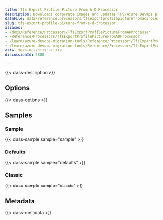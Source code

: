 ```yaml
---
title: Tfs Export Profile Picture From A D Processor
description: Downloads corporate images and updates TFS/Azure DevOps profiles
dataFile: data/reference.processors.tfsexportprofilepicturefromadprocessor.yaml
slug: tfs-export-profile-picture-from-a-d-processor
aliases:
- /docs/Reference/Processors/TfsExportProfilePictureFromADProcessor
- /Reference/Processors/TfsExportProfilePictureFromADProcessor
- /learn/azure-devops-migration-tools/Reference/Processors/TfsExportProfilePictureFromADProcessor
- /learn/azure-devops-migration-tools/Reference/Processors/TfsExportProfilePictureFromADProcessor/index.md
date: 2025-06-24T12:07:31Z
discussionId: 2800

---
```

{{< class-description >}}

## Options

{{< class-options >}}

## Samples

### Sample

{{< class-sample sample="sample" >}}

### Defaults

{{< class-sample sample="defaults" >}}

### Classic

{{< class-sample sample="classic" >}}

## Metadata

{{< class-metadata >}}
